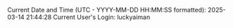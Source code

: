 Current Date and Time (UTC - YYYY-MM-DD HH:MM:SS formatted): 2025-03-14 21:44:28
Current User's Login: luckyaiman

